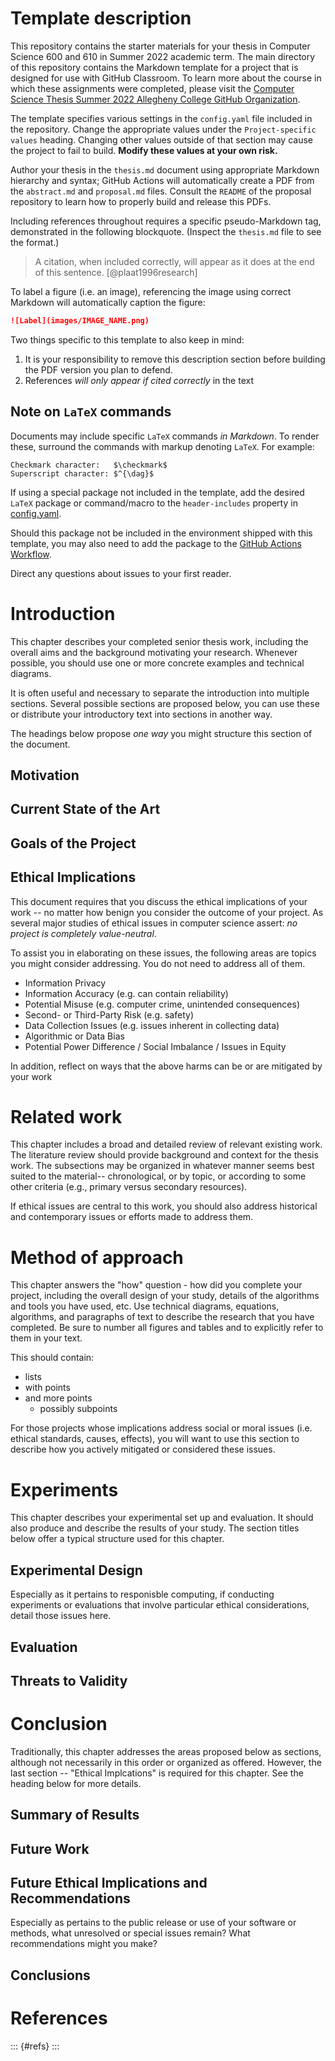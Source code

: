 # Template description

This repository contains the starter materials for your thesis in Computer Science 600 and 610 
in Summer 2022 academic term. The main directory of this repository contains the Markdown template
for a project that is designed for use with GitHub Classroom. To learn more about the course in 
which these assignments were completed, please visit the 
[Computer Science Thesis Summer 2022 Allegheny College GitHub Organization](https://github.com/Allegheny-ComputerScience-600-Sum2022).

The template specifies various settings in the `config.yaml` file included in the
repository. Change the appropriate values under the `Project-specific values` 
heading. Changing other values outside of that section may cause the project to
fail to build. **Modify these values at your own risk.**

Author your thesis in the `thesis.md` document using appropriate Markdown
hierarchy and syntax; GitHub Actions will automatically create a PDF from the
`abstract.md` and `proposal.md` files. Consult the `README` of the proposal
repository to learn how to properly build and release this PDFs.

Including references throughout requires a specific pseudo-Markdown tag, demonstrated
in the following blockquote. (Inspect the `thesis.md` file to see the format.)

> A citation, when included correctly, will appear as it does at the end of this
> sentence. [@plaat1996research]

To label a figure (i.e. an image), referencing the image using correct Markdown
will automatically caption the figure:

```markdown
![Label](images/IMAGE_NAME.png)
```

Two things specific to this template to also keep in mind:

1. It is your responsibility to remove this description section before building
the PDF version you plan to defend.
2. References _will only appear if cited correctly_ in the text

## Note on `LaTeX` commands

Documents may include specific `LaTeX` commands _in Markdown_. To render these, surround the commands
with markup denoting `LaTeX`. For example:

```
Checkmark character:   $\checkmark$
Superscript character: $^{\dag}$
``` 

If using a special package not included in the template, add the desired `LaTeX`
package or command/macro to the `header-includes` property in [config.yaml](config.yaml).

Should this package not be included in the environment shipped with this template,
you may also need to add the package to the [GitHub Actions Workflow](.github/workflows/main.yml).

Direct any questions about issues to your first reader.

# Introduction

This chapter describes your completed senior thesis work, 
including the overall aims  and the background motivating your research. Whenever 
possible, you should use one or more concrete examples and technical diagrams. 

It is often useful and necessary to separate the introduction into multiple sections. 
Several possible sections are proposed below, you can use these or distribute your 
introductory text into sections in another way.

The headings below propose _one way_ you might structure this section of the document.

## Motivation

## Current State of the Art

## Goals of the Project

## Ethical Implications

This document requires that you discuss the ethical implications of your work -- no
matter how benign you consider the outcome of your project. As several major studies
of ethical issues in computer science assert: _no project is completely value-neutral_.

To assist you in elaborating on these issues, the following areas are topics you might
consider addressing. You do not need to address all of them.

* Information Privacy
* Information Accuracy (e.g. can contain reliability)
* Potential Misuse (e.g. computer crime, unintended consequences)
* Second- or Third-Party Risk (e.g. safety)
* Data Collection Issues (e.g. issues inherent in collecting data)
* Algorithmic or Data Bias
* Potential Power Difference / Social Imbalance / Issues in Equity

In addition, reflect on ways that the above harms can be or are mitigated by your work

# Related work

This chapter includes a broad and detailed review of relevant existing work. 
The literature review should provide background and context for the thesis work. 
The subsections may be organized in whatever manner seems best suited to the material--
chronological, or by topic, or according to some other criteria 
(e.g., primary versus secondary resources).

If ethical issues are central to this work, you should also address historical and 
contemporary issues or efforts made to address them.

# Method of approach

This chapter answers the "how" question - how did you complete your project, 
including the overall design of your study, details of the algorithms and tools you 
have used, etc.  Use technical diagrams, equations, algorithms, and paragraphs of text 
to describe the research that you have completed. Be sure to number all figures and 
tables and to explicitly refer to them in your text.

This should contain:

* lists
* with points
* and more points
  * possibly subpoints

For those projects whose implications address social or moral issues (i.e. ethical
standards, causes, effects), you will want to use this section to describe how you
actively mitigated or considered these issues.

# Experiments

This chapter describes your experimental set up and evaluation. It should also 
produce and describe the results of your study. The section titles below offer
a typical structure used for this chapter.

## Experimental Design

Especially as it pertains to responisble computing, if conducting experiments or 
evaluations that involve particular ethical considerations, detail those issues here.

## Evaluation

## Threats to Validity

# Conclusion

Traditionally, this chapter addresses the areas proposed below as sections, although 
not necessarily in this order or organized as offered. However, the last section --
"Ethical Implcations" is required for this chapter. See the heading below for more 
details.

## Summary of Results

## Future Work

## Future Ethical Implications and Recommendations

Especially as pertains to the public release or use of your software or methods, what
unresolved or special issues remain? What recommendations might you make?

## Conclusions


# References

::: {#refs}
:::
